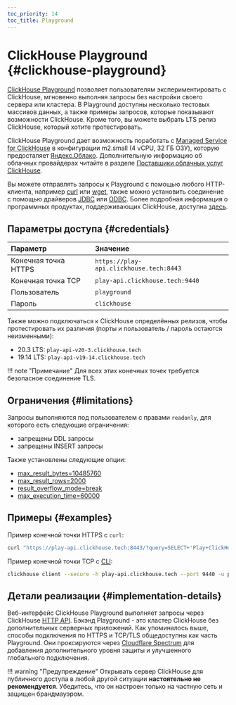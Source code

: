 ```yaml
---
toc_priority: 14
toc_title: Playground
---
```


# ClickHouse Playground {#clickhouse-playground}

[ClickHouse Playground](https://play.clickhouse.tech) позволяет пользователям экспериментировать с ClickHouse, мгновенно выполняя запросы без настройки своего сервера или кластера.
В Playground доступны несколько тестовых массивов данных, а также примеры запросов, которые показывают возможности ClickHouse. Кроме того, вы можете выбрать LTS релиз ClickHouse, который хотите протестировать.

ClickHouse Playground дает возможность поработать с  [Managed Service for ClickHouse](https://cloud.yandex.com/services/managed-clickhouse) в конфигурации m2.small (4 vCPU, 32 ГБ ОЗУ), которую предосталяет [Яндекс.Облако](https://cloud.yandex.com/). Дополнительную информацию об облачных провайдерах читайте в разделе [Поставщики облачных услуг ClickHouse](../commercial/cloud.md).

Вы можете отправлять запросы к Playground с помощью любого HTTP-клиента, например [curl](https://curl.haxx.se) или [wget](https://www.gnu.org/software/wget/), также можно установить соединение с помощью драйверов [JDBC](../interfaces/jdbc.md) или [ODBC](../interfaces/odbc.md). Более подробная информация о программных продуктах, поддерживающих ClickHouse, доступна [здесь](../interfaces/index.md).

## Параметры доступа {#credentials}

| Параметр            | Значение                                |
|:--------------------|:----------------------------------------|
| Конечная точка HTTPS| `https://play-api.clickhouse.tech:8443` |
| Конечная точка TCP  | `play-api.clickhouse.tech:9440`         |
| Пользователь        | `playground`                            |
| Пароль              | `clickhouse`                            |

Также можно подключаться к ClickHouse определённых релизов, чтобы протестировать их различия (порты и пользователь / пароль остаются неизменными):

-   20.3 LTS: `play-api-v20-3.clickhouse.tech`
-   19.14 LTS: `play-api-v19-14.clickhouse.tech`

!!! note "Примечание"
    Для всех этих конечных точек требуется безопасное соединение TLS.

## Ограничения {#limitations}

Запросы выполняются под пользователем с правами `readonly`, для которого есть следующие ограничения:
- запрещены DDL запросы
- запрещены INSERT запросы

Также установлены следующие опции:
- [max_result_bytes=10485760](../operations/settings/query-complexity.md#max-result-bytes)
- [max_result_rows=2000](../operations/settings/query-complexity.md#setting-max_result_rows)
- [result_overflow_mode=break](../operations/settings/query-complexity.md#result-overflow-mode)
- [max_execution_time=60000](../operations/settings/query-complexity.md#max-execution-time)

## Примеры {#examples}

Пример конечной точки HTTPS с `curl`:

``` bash
curl "https://play-api.clickhouse.tech:8443/?query=SELECT+'Play+ClickHouse\!';&user=playground&password=clickhouse&database=datasets"
```

Пример конечной точки TCP с [CLI](../interfaces/cli.md):

``` bash
clickhouse client --secure -h play-api.clickhouse.tech --port 9440 -u playground --password clickhouse -q "SELECT 'Play ClickHouse\!'"
```

## Детали реализации {#implementation-details}

Веб-интерфейс ClickHouse Playground выполняет запросы через ClickHouse [HTTP API](../interfaces/http.md).
Бэкэнд Playground - это кластер ClickHouse без дополнительных серверных приложений. Как упоминалось выше,  способы подключения по HTTPS и TCP/TLS общедоступны как часть Playground. Они проксируются через [Cloudflare Spectrum](https://www.cloudflare.com/products/cloudflare-spectrum/) для добавления дополнительного уровня защиты и улучшенного глобального подключения.

!!! warning "Предупреждение"
Открывать сервер ClickHouse для публичного доступа  в любой другой ситуации **настоятельно не рекомендуется**. Убедитесь, что он настроен только на частную сеть и защищен брандмауэром.
